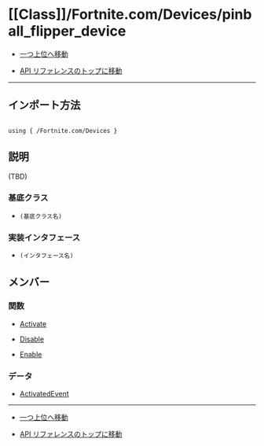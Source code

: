 # [[Class]]/Fortnite.com/Devices/pinball_flipper_device

- [一つ上位へ移動](../main.md)

- [API リファレンスのトップに移動](/main.md)

---

## インポート方法

```verse

using { /Fortnite.com/Devices }

```

## 説明

(TBD)

### 基底クラス

- `(基底クラス名)`

### 実装インタフェース

- `(インタフェース名)`

## メンバー

### 関数

- [Activate](./F_Activate/main.md)

- [Disable](./F_Disable/main.md)

- [Enable](./F_Enable/main.md)

### データ

- [ActivatedEvent](./D_ActivatedEvent/main.md)

---

- [一つ上位へ移動](../main.md)

- [API リファレンスのトップに移動](/main.md)
